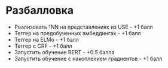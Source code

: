 # Разбалловка

- Реализовать 1NN на представлениях из USE - +1 балл
- Теггер на предобученных эмбеддингах - +1 балл
- Теггер на ELMo - +1 балл
- Теггер с CRF - +1 балл
- Запустить обучение BERT - +0.5 балла
- Запустить обучение с накоплением градиентов - +1 балл
